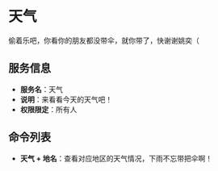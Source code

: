# 天气
偷着乐吧，你看你的朋友都没带伞，就你带了，快谢谢姚奕（

## 服务信息
- **服务名**：天气
- **说明**：来看看今天的天气吧！
- **权限限定**：所有人

## 命令列表
- **天气 + 地名**：查看对应地区的天气情况，下雨不忘带把伞啊！